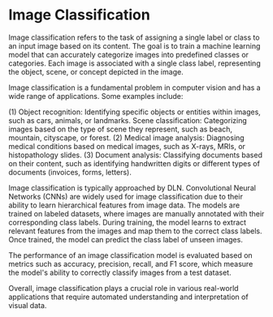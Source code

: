 # Image Classification


Image classification refers to the task of assigning a single label or class to an input image based on its content. The goal is to train a machine learning model that can accurately categorize images into predefined classes or categories. Each image is associated with a single class label, representing the object, scene, or concept depicted in the image.

Image classification is a fundamental problem in computer vision and has a wide range of applications. Some examples include:

(1) Object recognition: Identifying specific objects or entities within images, such as cars, animals, or landmarks.
Scene classification: Categorizing images based on the type of scene they represent, such as beach, mountain, cityscape, or forest.
(2) Medical image analysis: Diagnosing medical conditions based on medical images, such as X-rays, MRIs, or histopathology slides.
(3) Document analysis: Classifying documents based on their content, such as identifying handwritten digits or different types of documents (invoices, forms, letters).

Image classification is typically approached by DLN. Convolutional Neural Networks (CNNs) are widely used for image classification due to their ability to learn hierarchical features from image data. The models are trained on labeled datasets, where images are manually annotated with their corresponding class labels. During training, the model learns to extract relevant features from the images and map them to the correct class labels. Once trained, the model can predict the class label of unseen images.

The performance of an image classification model is evaluated based on metrics such as accuracy, precision, recall, and F1 score, which measure the model's ability to correctly classify images from a test dataset.

Overall, image classification plays a crucial role in various real-world applications that require automated understanding and interpretation of visual data.
